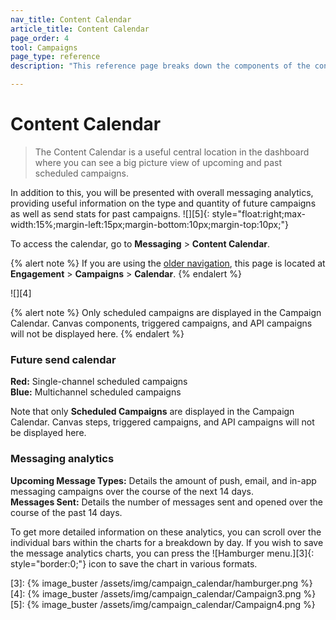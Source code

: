 ```yaml
---
nav_title: Content Calendar
article_title: Content Calendar
page_order: 4
tool: Campaigns
page_type: reference
description: "This reference page breaks down the components of the content calendar."

---
```


# Content Calendar

> The Content Calendar is a useful central location in the dashboard where you can see a big picture view of upcoming and past scheduled campaigns.

In addition to this, you will be presented with overall messaging analytics, providing useful information on the type and quantity of future campaigns as well as send stats for past campaigns. 
![][5]{: style="float:right;max-width:15%;margin-left:15px;margin-bottom:10px;margin-top:10px;"}

To access the calendar, go to **Messaging** > **Content Calendar**.

{% alert note %}
If you are using the [older navigation]({{site.baseurl}}/navigation), this page is located at **Engagement** > **Campaigns** > **Calendar**.
{% endalert %}

![][4]

{% alert note %}
Only scheduled campaigns are displayed in the Campaign Calendar. Canvas components, triggered campaigns, and API campaigns will not be displayed here.
{% endalert %}

### Future send calendar

**Red:** Single-channel scheduled campaigns<br>
**Blue:** Multichannel scheduled campaigns

Note that only **Scheduled Campaigns** are displayed in the Campaign Calendar. Canvas steps, triggered campaigns, and API campaigns will not be displayed here. 

### Messaging analytics

**Upcoming Message Types:** Details the amount of push, email, and in-app messaging campaigns over the course of the next 14 days.<br> 
**Messages Sent:** Details the number of messages sent and opened over the course of the past 14 days. 

To get more detailed information on these analytics, you can scroll over the individual bars within the charts for a breakdown by day. If you wish to save the message analytics charts, you can press the ![Hamburger menu.][3]{: style="border:0;"} icon to save the chart in various formats. 

[3]: {% image_buster /assets/img/campaign_calendar/hamburger.png %}
[4]: {% image_buster /assets/img/campaign_calendar/Campaign3.png %}
[5]: {% image_buster /assets/img/campaign_calendar/Campaign4.png %}